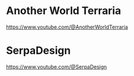 # Another World Terraria
https://www.youtube.com/@AnotherWorldTerraria
# SerpaDesign
https://www.youtube.com/@SerpaDesign
